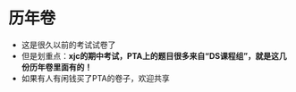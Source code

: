 # 历年卷  
- 这是很久以前的考试试卷了  
- 但是划重点：**xjc的期中考试，PTA上的题目很多来自“DS课程组”，就是这几份历年卷里面有的！**  
- 如果有人有闲钱买了PTA的卷子，欢迎共享
